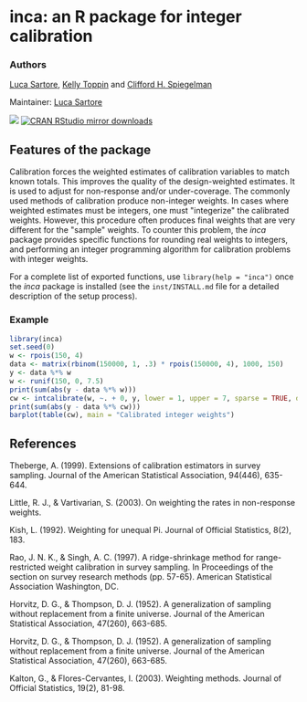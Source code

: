 # inca: an R package for integer calibration

### Authors
[Luca Sartore](mailto://luca.sartore@nass.usda.gov), [Kelly Toppin](mailto://kelly.toppin@nass.usda.gov) and [Clifford H. Spiegelman](mailto://cliff.spiegelman@nass.usda.gov)

Maintainer: [Luca Sartore](mailto://drwolf85@gmail.com)

[![](http://www.r-pkg.org/badges/version/inca)](http://www.r-pkg.org/pkg/inca)
[![CRAN RStudio mirror downloads](http://cranlogs.r-pkg.org/badges/inca)](http://www.r-pkg.org/pkg/inca)

## Features of the package
Calibration forces the weighted estimates of calibration variables to match known totals. This improves the quality of the design-weighted estimates. It is used to adjust for non-response and/or under-coverage. The commonly used methods of calibration produce non-integer weights. In cases where weighted estimates must be integers, one must "integerize" the calibrated weights. However, this procedure often produces final weights that are very different for the "sample" weights. To counter this problem, the *inca* package provides specific functions for rounding real weights to integers, and performing an integer programming algorithm for calibration problems with integer weights.

For a complete list of exported functions, use `library(help = "inca")` once the *inca* package is installed (see the `inst/INSTALL.md` file for a detailed description of the setup process).

### Example
```R
library(inca)
set.seed(0)
w <- rpois(150, 4)
data <- matrix(rbinom(150000, 1, .3) * rpois(150000, 4), 1000, 150)
y <- data %*% w
w <- runif(150, 0, 7.5)
print(sum(abs(y - data %*% w)))
cw <- intcalibrate(w, ~. + 0, y, lower = 1, upper = 7, sparse = TRUE, data = data)
print(sum(abs(y - data %*% cw)))
barplot(table(cw), main = "Calibrated integer weights")
```

## References
Theberge, A. (1999). Extensions of calibration estimators in survey sampling. Journal of the American Statistical Association, 94(446), 635-644.

Little, R. J., & Vartivarian, S. (2003). On weighting the rates in non-response weights.

Kish, L. (1992). Weighting for unequal Pi. Journal of Official Statistics, 8(2), 183.

Rao, J. N. K., & Singh, A. C. (1997). A ridge-shrinkage method for range-restricted weight calibration in survey sampling. In Proceedings of the section on survey research methods (pp. 57-65). American Statistical Association Washington, DC.

Horvitz, D. G., & Thompson, D. J. (1952). A generalization of sampling without replacement from a finite universe. Journal of the American Statistical Association, 47(260), 663-685.

Horvitz, D. G., & Thompson, D. J. (1952). A generalization of sampling without replacement from a finite universe. Journal of the American Statistical Association, 47(260), 663-685.

Kalton, G., & Flores-Cervantes, I. (2003). Weighting methods. Journal of Official Statistics, 19(2), 81-98.

